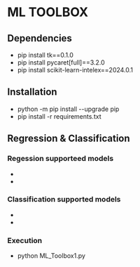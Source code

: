 # ML TOOLBOX

## Dependencies

 - pip install tk==0.1.0
 - pip install pycaret[full]==3.2.0
 - pip install scikit-learn-intelex==2024.0.1

## Installation

- python -m pip install --upgrade pip
- pip install -r requirements.txt

## Regression & Classification

### Regession supporteed models

-
-

### Classification supported models

-
-

### Execution

- python ML_Toolbox1.py
